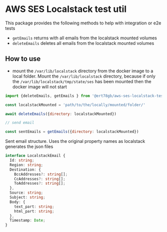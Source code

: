 AWS SES Localstack test util
============================

This package provides the following methods to help with integration or e2e tests
- `getEmails` returns with all emails from the localstack mounted volumes
- `deleteEmails` deletes all emails from the localstack mounted volumes

## How to use

- mount the `/var/lib/localstack` directory from the docker image to a local folder.
  Mount the `/var/lib/localstack` directory, because if only the `/var/lib/localstack/tmp/state/ses` has been mounted then the docker image will not start

```javascript
import {deleteEmails, getEmails } from '@ert78gb/aws-ses-localstack-test'

const localstackMounted = 'path/to/the/locally/mounted/folder/'

await deleteEmails({directory: localstackMounted})

// send email

const sentEmails = getEmails({directory: localstackMounted})
```

Sent email structure. Uses the original property names as localstack generates the json files

```typescript
interface LocalstackEmail {
  Id: string;
  Region: string;
  Destination: {
    BccAddresses?: string[];
    CcAddresses?: string[];
    ToAddresses?: string[];
  },
  Source: string;
  Subject: string;
  Body: {
    text_part: string;
    html_part: string;
  },
  Timestamp: Date;
}
```

